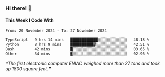 ### Hi there! 👋

#### This Week I Code With
<!--START_SECTION:waka-->

```txt
From: 20 November 2024 - To: 27 November 2024

TypeScript   9 hrs 14 mins   ████████████░░░░░░░░░░░░░   48.18 %
Python       8 hrs 9 mins    ██████████▓░░░░░░░░░░░░░░   42.51 %
Bash         42 mins         █░░░░░░░░░░░░░░░░░░░░░░░░   03.65 %
Other        34 mins         ▓░░░░░░░░░░░░░░░░░░░░░░░░   02.96 %
```

<!--END_SECTION:waka-->

<!--STARTS_HERE_QUOTE_README-->
<i>❝The first electronic computer ENIAC weighed more than 27 tons and took up 1800 square feet.❞</i>
<!--ENDS_HERE_QUOTE_README-->
